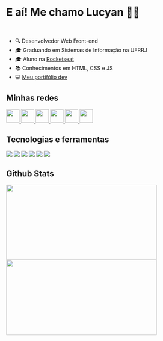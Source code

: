 <h1>E aí! Me chamo Lucyan 👋🏾</h1>
</br>

+ 🔍 Desenvolvedor Web Front-end 
+ 🎓 Graduando em Sistemas de Informação na UFRRJ
+ 🎓 Aluno na [Rocketseat](https://rocketseat.com.br)
+ 📚 Conhecimentos em HTML, CSS e JS
+ 💻 [Meu portifólio dev](https://lucyanovidio.vercel.app)
 
<div>
 <h2>Minhas redes</h2>
 <div>
   <a href="https://linkedin.com/in/lucyanovidio">
     <img width="35px" src="https://img.icons8.com/color/48/000000/linkedin-2--v1.png" />
   </a>
   <a href="https://instagram.com/lucyanovidio">
     <img width="35px" src="https://img.icons8.com/fluency/48/000000/instagram-new.png" />
   </a>
   <a href="https://twitter.com/lucyanovidio">
     <img width="35px" src="https://img.icons8.com/color/48/000000/twitter--v1.png" />
   </a>
   <a href="https://api.whatsapp.com/send?phone=5521971602369&text=E%20aí!%20Vim%20do%20teu%20Github.%20Bora%20bater%20um%20papo?">
     <img width="35px" src="https://img.icons8.com/color/48/000000/whatsapp--v1.png" />
   </a>
   <a href="https://discord.com/users/803410251427872779">
     <img width="35px" src="https://img.icons8.com/fluency/48/000000/discord-logo.png" />
   </a>
   <a href="https://lucyanovidio.vercel.app">
     <img width="35px" src="https://img.icons8.com/fluency/48/000000/laptop.png" />
   </a>
 </div>

 <h2>Tecnologias e ferramentas</h2>
 <div>
   <img src="https://img.shields.io/badge/HTML5-E34F26?style=for-the-badge&logo=html5&logoColor=white" />
   <img src="https://img.shields.io/badge/CSS3-1572B6?style=for-the-badge&logo=css3&logoColor=white" />
   <img src="https://img.shields.io/badge/JavaScript-F7DF1E?style=for-the-badge&logo=javascript&logoColor=black" />
   <img src="https://img.shields.io/badge/GIT-E44C30?style=for-the-badge&logo=git&logoColor=white" />
   <img src="https://img.shields.io/badge/GitHub-100000?style=for-the-badge&logo=github&logoColor=white" />
   <img src="https://img.shields.io/badge/Visual_Studio_Code-0078D4?style=for-the-badge&logo=visual%20studio%20code&logoColor=white" />
 </div>

 <h2>Github Stats</h2>
 <div>
   <img height="200px" width="400px" src="https://github-readme-stats.vercel.app/api?username=lucyanovidio&show_icons=true&theme=blue-green&include_all_commits=true&count_private=true"/>
   <img height="200px" width="400px" src="https://github-readme-stats.vercel.app/api/top-langs/?username=lucyanovidio&layout=compact&langs_count=7&theme=blue-green"/>
 </div>
</div>
